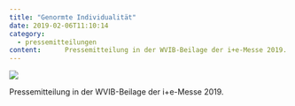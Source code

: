 ```yaml
---
title: "Genormte Individualität"
date: 2019-02-06T11:10:14
category:
  - pressemitteilungen
content:      Pressemitteilung in der WVIB-Beilage der i+e-Messe 2019. 
---
```

![](/Genormte_Individualitaet-733x1024.jpg)

Pressemitteilung in der WVIB-Beilage der i+e-Messe 2019.